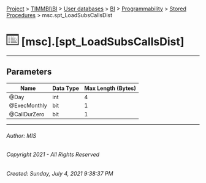 #### 

[Project](../../../../../index.md) > [TIMMBI\\BI](../../../../index.md) > [User databases](../../../index.md) > [BI](../../index.md) > [Programmability](../index.md) > [Stored Procedures](Stored_Procedures.md) > msc.spt_LoadSubsCallsDist

# ![Stored Procedures](../../../../../Images/StoredProcedure32.png) [msc].[spt_LoadSubsCallsDist]

---

## <a name="#parameters"></a>Parameters

| Name | Data Type | Max Length (Bytes) |
|---|---|---|
| @Day | int | 4 |
| @ExecMonthly | bit | 1 |
| @CallDurZero | bit | 1 |


---

###### Author:  MIS

###### Copyright 2021 - All Rights Reserved

###### Created: Sunday, July 4, 2021 9:38:37 PM

